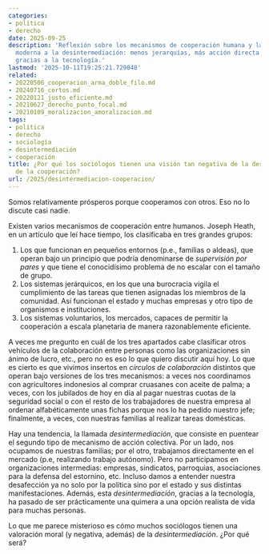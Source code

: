 ```yaml
---
categories:
- política
- derecho
date: 2025-09-25
description: 'Reflexión sobre los mecanismos de cooperación humana y la tendencia
  moderna a la desintermediación: menos jerarquías, más acción directa y autónoma
  gracias a la tecnología.'
lastmod: '2025-10-11T19:25:21.729048'
related:
- 20220506_cooperacion_arma_doble_filo.md
- 20240716_cortos.md
- 20220121_justo_eficiente.md
- 20210627_derecho_punto_focal.md
- 20210109_moralizacion_amoralizacion.md
tags:
- política
- derecho
- sociología
- desintermediación
- cooperación
title: ¿Por qué los sociólogos tienen una visión tan negativa de la desintermediación
  de la cooperación?
url: /2025/desintermediacion-cooperacion/
---
```


Somos relativamente prósperos porque cooperamos con otros. Eso no lo discute casi nadie.

Existen varios mecanismos de cooperación entre humanos. Joseph Heath, en un artículo que leí hace tiempo, los clasificaba en tres grandes grupos:

1. Los que funcionan en pequeños entornos (p.e., familias o aldeas), que operan bajo un principio que podría denominarse de _supervisión por pares_ y que tiene el conocidísimo problema de no escalar con el tamaño de grupo.
2. Los sistemas jerárquicos, en los que una burocracia vigila el cumplimiento de las tareas que tienen asignadas los miembros de la comunidad. Así funcionan el estado y muchas empresas y otro tipo de organismos e instituciones.
3. Los sistemas voluntarios, los mercados, capaces de permitir la cooperación a escala planetaria de manera razonablemente eficiente.

A veces me pregunto en cuál de los tres apartados cabe clasificar otros vehículos de la colaboración entre personas como las organizaciones sin ánimo de lucro, etc., pero no es eso lo que quiero discutir aquí hoy. Lo que es cierto es que vivimos insertos en _círculos de colaboración_ distintos que operan bajo versiones de los tres mecanismos: a veces nos coordinamos con agricultores indonesios al comprar cruasanes con aceite de palma; a veces, con los jubilados de hoy en día al pagar nuestras cuotas de la seguridad social o con el resto de los trabajadores de nuestra empresa al ordenar alfabéticamente unas fichas porque nos lo ha pedido nuestro jefe; finalmente, a veces, con nuestras familias al realizar tareas domésticas.

Hay una tendencia, la llamada _desintermediación_, que consiste en puentear el segundo tipo de mecanismo de acción colectiva. Por un lado, nos ocupamos de nuestras familias; por el otro, trabajamos directamente en el mercado (p.e, realizando trabajo autónomo). Pero no participamos en organizaciones intermedias: empresas, sindicatos, parroquias, asociaciones para la defensa del estornino, etc. Incluso damos a entender nuestra desafección ya no solo por la política sino por el estado y sus distintas manifestaciones. Además, esta _desintermediación_, gracias a la tecnología, ha pasado de ser prácticamente una quimera a una opción realista de vida para muchas personas.

Lo que me parece misterioso es cómo muchos sociólogos tienen una valoración moral (y negativa, además) de la _desintermediación_. ¿Por qué será?